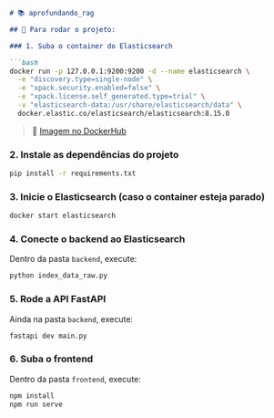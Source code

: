 
````md
# 📚 aprofundando_rag

## 🚀 Para rodar o projeto:

### 1. Suba o container do Elasticsearch

```bash
docker run -p 127.0.0.1:9200:9200 -d --name elasticsearch \
  -e "discovery.type=single-node" \
  -e "xpack.security.enabled=false" \
  -e "xpack.license.self_generated.type=trial" \
  -v "elasticsearch-data:/usr/share/elasticsearch/data" \
  docker.elastic.co/elasticsearch/elasticsearch:8.15.0
````

> 🔗 [Imagem no DockerHub](http://docker.elastic.co/elasticsearch/elasticsearch:8.15.0)

### 2. Instale as dependências do projeto

```bash
pip install -r requirements.txt
```

### 3. Inicie o Elasticsearch (caso o container esteja parado)

```bash
docker start elasticsearch
```

### 4. Conecte o backend ao Elasticsearch

Dentro da pasta `backend`, execute:

```bash
python index_data_raw.py
```

### 5. Rode a API FastAPI

Ainda na pasta `backend`, execute:

```bash
fastapi dev main.py
```

### 6. Suba o frontend

Dentro da pasta `frontend`, execute:

```bash
npm install
npm run serve
```
